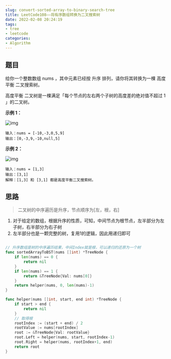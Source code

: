 ```yaml
---
slug: convert-sorted-array-to-binary-search-tree
title: LeetCode108——将有序数组转换为二叉搜索树
date: 2022-02-08 20:24:19
tags:
- tree
- leetcode
categories:
- Algorithm
---
```


## 题目

给你一个整数数组 nums ，其中元素已经按 升序 排列，请你将其转换为一棵 高度平衡 二叉搜索树。

高度平衡 二叉树是一棵满足「每个节点的左右两个子树的高度差的绝对值不超过 1 」的二叉树。

**示例 1：**

![img](https://assets.leetcode.com/uploads/2021/02/18/btree1.jpg)

```
输入：nums = [-10,-3,0,5,9]
输出：[0,-3,9,-10,null,5]
```

**示例 2：**

![img](https://assets.leetcode.com/uploads/2021/02/18/btree.jpg)

```
输入：nums = [1,3]
输出：[3,1]
解释：[1,3] 和 [3,1] 都是高度平衡二叉搜索树。
```

## 思路

> 二叉树的中序遍历是升序，节点顺序为[左，根，右]

1. 对于给定的数组，根据升序的性质，可知，中间节点为根节点，左半部分为左子树，右半部分为右子树
2. 左半部分也是一颗完整的树，复用1的逻辑，因此用递归即可

```go

// 升序数组是树的中序遍历结果，中间Index就是根，可以递归的还原为一个树
func sortedArrayToBST(nums []int) *TreeNode {
	if len(nums) == 0 {
		return nil
	}
	if len(nums) == 1 {
		return &TreeNode{Val: nums[0]}
	}
	return helper(nums, 0, len(nums)-1)
}

func helper(nums []int, start, end int) *TreeNode {
	if start > end {
		return nil
	}
	// 取得根
	rootIndex := (start + end) / 2
	rootValue := nums[rootIndex]
	root := &TreeNode{Val: rootValue}
	root.Left = helper(nums, start, rootIndex-1)
	root.Right = helper(nums, rootIndex+1, end)
	return root
}

```

